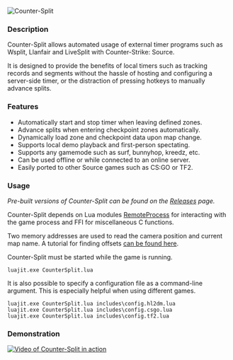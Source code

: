 ![Counter-Split](https://cdn.aixxe.net/projects/countersplit/logo-white.png)


### Description

Counter-Split allows automated usage of external timer programs such as Wsplit, Llanfair and LiveSplit with Counter-Strike: Source.

It is designed to provide the benefits of local timers such as tracking records and segments without the hassle of hosting and configuring a server-side timer, or the distraction of pressing hotkeys to manually advance splits.

### Features

* Automatically start and stop timer when leaving defined zones.
* Advance splits when entering checkpoint zones automatically.
* Dynamically load zone and checkpoint data upon map change.
* Supports local demo playback and first-person spectating.
* Supports any gamemode such as surf, bunnyhop, kreedz, etc.
* Can be used offline or while connected to an online server.
* Easily ported to other Source games such as CS:GO or TF2.

### Usage

*Pre-built versions of Counter-Split can be found on the [Releases](https://github.com/aixxe/CounterSplit/releases/) page.*

Counter-Split depends on Lua modules [RemoteProcess](https://github.com/aixxe/RemoteProcess) for interacting with the game process and FFI for miscellaneous C functions.

Two memory addresses are used to read the camera position and current map name. A tutorial for finding offsets [can be found here](https://github.com/aixxe/CounterSplit/wiki/Finding-game-offsets).

Counter-Split must be started while the game is running.

```
luajit.exe CounterSplit.lua
```

It is also possible to specify a configuration file as a command-line argument. This is especially helpful when using different games.

```
luajit.exe CounterSplit.lua includes\config.hl2dm.lua
luajit.exe CounterSplit.lua includes\config.csgo.lua
luajit.exe CounterSplit.lua includes\config.tf2.lua
```

### Demonstration

[![Video of Counter-Split in action](http://img.youtube.com/vi/V1EbHoTWB_Y/0.jpg)](http://www.youtube.com/watch?v=V1EbHoTWB_Y)